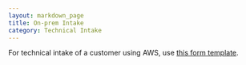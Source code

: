 ```yaml
---
layout: markdown_page
title: On-prem Intake
category: Technical Intake
---
```


For technical intake of a customer using AWS, use [this form template](https://docs.google.com/spreadsheets/d/1rnpvwsmW78TNnYJA4bueyPaX1TIAagzSGGZOvpcQK74/edit#gid=0).
